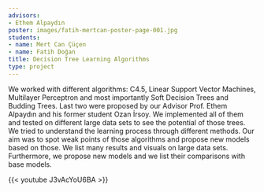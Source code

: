 ```yaml
---
advisors:
- Ethem Alpaydın
poster: images/fatih-mertcan-poster-page-001.jpg
students:
- name: Mert Can Çüçen
- name: Fatih Doğan
title: Decision Tree Learning Algorithms
type: project
---
```


We worked with different algorithms: C4.5, Linear Support Vector Machines, Multilayer Perceptron and most importantly Soft Decision Trees and Budding Trees. Last two were proposed by our Advisor Prof. Ethem Alpaydın and his former student Ozan İrsoy. We implemented all of them and tested on different large data sets to see the potential of those trees. We tried to understand the learning process through different methods. Our aim was to spot weak points of those algorithms and propose new models based on those. We list many results and visuals on large data sets. Furthermore, we propose new models and we list their comparisons with base models.


{{< youtube J3vAcYoU6BA >}}